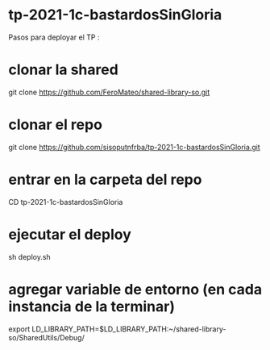 # tp-2021-1c-bastardosSinGloria
Pasos para deployar el TP :
# clonar la shared
git clone https://github.com/FeroMateo/shared-library-so.git
# clonar el repo
git clone https://github.com/sisoputnfrba/tp-2021-1c-bastardosSinGloria.git

# entrar en la carpeta del repo 
CD tp-2021-1c-bastardosSinGloria
# ejecutar el deploy
sh deploy.sh

# agregar variable de entorno (en cada instancia de la terminar)
export LD_LIBRARY_PATH=$LD_LIBRARY_PATH:~/shared-library-so/SharedUtils/Debug/
